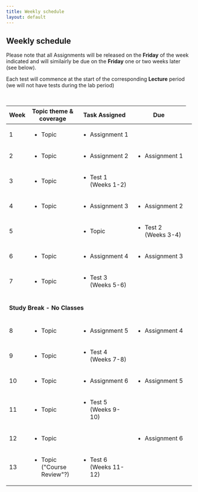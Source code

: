 ```yaml
---
title: Weekly schedule
layout: default
---
```


## Weekly schedule

Please note that all Assignments will be released on the **Friday** of the week indicated and will similairly be due on the **Friday** one or two weeks later (see below).

Each test will commence at the start of the corresponding **Lecture** period (we will not have tests during the lab period)

<br>

<table>
<thead>
<tr>
<th>Week</th>
<th>Topic theme &amp; coverage</th>
<th>Task Assigned</th>
<th>Due</th>
</tr>
</thead>
<tbody>
<tr>
<td>1</td>
<td>
<ul>
<li>Topic</li>
</ul>
</td>
<td>
<ul>
<li>Assignment&nbsp;1</li>
</ul>
</td>
<td></td>
</tr>

<tr>
<td>2</td>
  <td><ul><li>Topic</li></ul></td>
<td>
<ul>
<li>Assignment&nbsp;2</li>
</ul>
</td>
<td>
<ul>
<li>Assignment&nbsp;1</li>
</ul>
</td>
</tr>

<tr>
<td>3</td>
  <td><ul><li>Topic</li></ul></td>
<td>
<ul>
<li>Test 1
<br />(Weeks 1-2)</li>
</ul>
</td>
<td></td>
</tr>

<tr>
<td>4</td>
  <td><ul><li>Topic</li></ul></td>
<td>
<ul>
<li>Assignment&nbsp;3</li>
</ul>
</td>
<td>
<ul>
<li>Assignment&nbsp;2</li>
</ul>
</td>
</tr>

<tr>
<td>5</td>
<td>
<td><ul><li>Topic</li></ul></td>
</td>
<td>
<ul>
<li>Test 2
<br />(Weeks 3-4)</li>
</ul>
</td>
<td></td>
</tr>

<tr>
<td>6</td>
  <td><ul><li>Topic</li></ul></td>
<td>
<ul>
<li>Assignment&nbsp;4</li>
</ul>
</td>
<td>
<ul>
<li>Assignment&nbsp;3</li>
</ul>
</td>
</tr>



<tr>
<td>7</td>
<td><ul><li>Topic</li></ul></td>
<td>
<ul>
<li>Test 3
<br />(Weeks 5-6)</li>
</ul>
</td>
<td></td>
</tr>

<tr>
<td colspan="4">
<br />
<strong>Study Break - No Classes</strong>
<br />
<br />
</td>
</tr>

<tr>
<td>8</td>
<td><ul><li>Topic</li></ul></td>
<td>
<ul>
<li>Assignment&nbsp;5</li>
</ul>
</td>
<td>
<ul>
<li>Assignment&nbsp;4</li>
</ul>
</td>
</tr>

<tr>
<td>9</td>
<td><ul><li>Topic</li></ul></td>
<td>
<ul>
<li>Test 4
<br />(Weeks 7-8)</li>
</ul>
</td>
<td></td>
</tr>

<tr>
<td>10</td>
<td><ul><li>Topic</li></ul></td>
<td>
<ul>
<li>Assignment&nbsp;6</li>
</ul>
</td>
<td>
<ul>
<li>Assignment&nbsp;5</li>
</ul>
</td>
</tr>

<tr>
<td>11</td>
<td><ul><li>Topic</li></ul></td>
<td>
<ul>
<li>Test 5
<br />(Weeks 9-10)</li>
</ul>
</td>
<td></td>
</tr>

<tr>
<td>12</td>
  <td><ul><li>Topic</li></ul></td>
<td></td>
<td>
<ul>
<li>Assignment&nbsp;6</li>
</ul>
</td>
</tr>

<tr>
<td>13</td>
  <td><ul><li>Topic ("Course Review"?)</li></ul></td>
<td>
<ul>
<li>Test 6
<br />(Weeks 11-12)</li>
</ul>
</td>
<td></td>
</tr>

</tbody>
</table>

